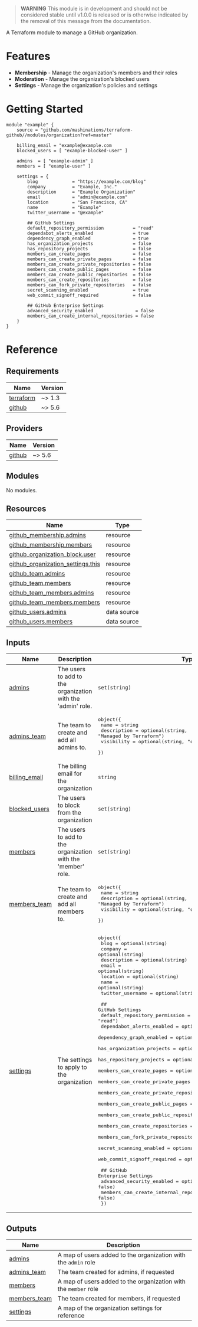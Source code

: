 > **WARNING**
> This module is in development and should not be considered stable until v1.0.0 is released or is otherwise indicated by the removal of this message from the documentation.

A Terraform module to manage a GitHub organization.

# Features

- **Membership** - Manage the organization's members and their roles
- **Moderation** - Manage the organization's blocked users
- **Settings** - Manage the organization's policies and settings

# Getting Started

```hcl
module "example" {
    source = "github.com/mashinations/terraform-github//modules/organization?ref=master"

    billing_email = "example@example.com
    blocked_users = [ "example-blocked-user" ]

    admins  = [ "example-admin" ]
    members = [ "example-user" ]

    settings = {
        blog             = "https://example.com/blog"
        company          = "Example, Inc."
        description      = "Example Organization"
        email            = "admin@example.com"
        location         = "San Francisco, CA"
        name             = "Example"
        twitter_username = "@example"

        ## GitHub Settings
        default_repository_permission           = "read"
        dependabot_alerts_enabled               = true
        dependency_graph_enabled                = true
        has_organization_projects               = false
        has_repository_projects                 = false
        members_can_create_pages                = false
        members_can_create_private_pages        = false
        members_can_create_private_repositories = false
        members_can_create_public_pages         = false
        members_can_create_public_repositories  = false
        members_can_create_repositories         = false
        members_can_fork_private_repositories   = false
        secret_scanning_enabled                 = true
        web_commit_signoff_required             = false

        ## GitHub Enterprise Settings
        advanced_security_enabled                = false
        members_can_create_internal_repositories = false
    }
}
```

# Reference

<!-- BEGIN_TF_DOCS -->
## Requirements

| Name | Version |
|------|---------|
| <a name="requirement_terraform"></a> [terraform](#requirement\_terraform) | ~> 1.3 |
| <a name="requirement_github"></a> [github](#requirement\_github) | ~> 5.6 |

## Providers

| Name | Version |
|------|---------|
| <a name="provider_github"></a> [github](#provider\_github) | ~> 5.6 |

## Modules

No modules.

## Resources

| Name | Type |
|------|------|
| [github_membership.admins](https://registry.terraform.io/providers/integrations/github/latest/docs/resources/membership) | resource |
| [github_membership.members](https://registry.terraform.io/providers/integrations/github/latest/docs/resources/membership) | resource |
| [github_organization_block.user](https://registry.terraform.io/providers/integrations/github/latest/docs/resources/organization_block) | resource |
| [github_organization_settings.this](https://registry.terraform.io/providers/integrations/github/latest/docs/resources/organization_settings) | resource |
| [github_team.admins](https://registry.terraform.io/providers/integrations/github/latest/docs/resources/team) | resource |
| [github_team.members](https://registry.terraform.io/providers/integrations/github/latest/docs/resources/team) | resource |
| [github_team_members.admins](https://registry.terraform.io/providers/integrations/github/latest/docs/resources/team_members) | resource |
| [github_team_members.members](https://registry.terraform.io/providers/integrations/github/latest/docs/resources/team_members) | resource |
| [github_users.admins](https://registry.terraform.io/providers/integrations/github/latest/docs/data-sources/users) | data source |
| [github_users.members](https://registry.terraform.io/providers/integrations/github/latest/docs/data-sources/users) | data source |

## Inputs

| Name | Description | Type | Default | Required |
|------|-------------|------|---------|:--------:|
| <a name="input_admins"></a> [admins](#input\_admins) | The users to add to the organization with the 'admin' role. | `set(string)` | `[]` | no |
| <a name="input_admins_team"></a> [admins\_team](#input\_admins\_team) | The team to create and add all admins to. | <pre>object({<br>    name        = string<br>    description = optional(string, "Managed by Terraform")<br>    visibility  = optional(string, "closed")<br>  })</pre> | `null` | no |
| <a name="input_billing_email"></a> [billing\_email](#input\_billing\_email) | The billing email for the organization | `string` | n/a | yes |
| <a name="input_blocked_users"></a> [blocked\_users](#input\_blocked\_users) | The users to block from the organization | `set(string)` | `[]` | no |
| <a name="input_members"></a> [members](#input\_members) | The users to add to the organization with the 'member' role. | `set(string)` | `[]` | no |
| <a name="input_members_team"></a> [members\_team](#input\_members\_team) | The team to create and add all members to. | <pre>object({<br>    name        = string<br>    description = optional(string, "Managed by Terraform")<br>    visibility  = optional(string, "closed")<br>  })</pre> | `null` | no |
| <a name="input_settings"></a> [settings](#input\_settings) | The settings to apply to the organization | <pre>object({<br>    blog             = optional(string)<br>    company          = optional(string)<br>    description      = optional(string)<br>    email            = optional(string)<br>    location         = optional(string)<br>    name             = optional(string)<br>    twitter_username = optional(string)<br><br>    ## GitHub Settings<br>    default_repository_permission           = optional(string, "read")<br>    dependabot_alerts_enabled               = optional(bool, true)<br>    dependency_graph_enabled                = optional(bool, true)<br>    has_organization_projects               = optional(bool, false)<br>    has_repository_projects                 = optional(bool, false)<br>    members_can_create_pages                = optional(bool, false)<br>    members_can_create_private_pages        = optional(bool, false)<br>    members_can_create_private_repositories = optional(bool, false)<br>    members_can_create_public_pages         = optional(bool, false)<br>    members_can_create_public_repositories  = optional(bool, false)<br>    members_can_create_repositories         = optional(bool, false)<br>    members_can_fork_private_repositories   = optional(bool, false)<br>    secret_scanning_enabled                 = optional(bool, true)<br>    web_commit_signoff_required             = optional(bool, false)<br><br>    ## GitHub Enterprise Settings<br>    advanced_security_enabled                = optional(bool, false)<br>    members_can_create_internal_repositories = optional(bool, false)<br>  })</pre> | `{}` | no |

## Outputs

| Name | Description |
|------|-------------|
| <a name="output_admins"></a> [admins](#output\_admins) | A map of users added to the organization with the `admin` role |
| <a name="output_admins_team"></a> [admins\_team](#output\_admins\_team) | The team created for admins, if requested |
| <a name="output_members"></a> [members](#output\_members) | A map of users added to the organization with the `member` role |
| <a name="output_members_team"></a> [members\_team](#output\_members\_team) | The team created for members, if requested |
| <a name="output_settings"></a> [settings](#output\_settings) | A map of the organization settings for reference |
<!-- END_TF_DOCS -->
